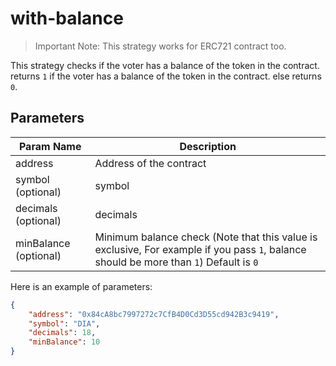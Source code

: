 # with-balance

> Important Note: This strategy works for ERC721 contract too.

This strategy checks if the voter has a balance of the token in the contract. returns `1` if the voter has a balance of the token in the contract. else returns `0`.

## Parameters

| Param Name      | Description |
| ----------- | ----------- |
| address      | Address of the contract  |
| symbol (optional)   | symbol  |
| decimals (optional)   | decimals  |
| minBalance (optional)   | Minimum balance check (Note that this value is exclusive, For example if you pass `1`, balance should be more than `1`) Default is `0` |

Here is an example of parameters:

```json
{
    "address": "0x84cA8bc7997272c7CfB4D0Cd3D55cd942B3c9419",
    "symbol": "DIA",
    "decimals": 18,
    "minBalance": 10
}
```
